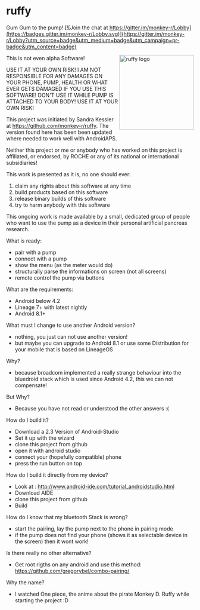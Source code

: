 # ruffy
Gum Gum to the pump!
[![Join the chat at https://gitter.im/monkey-r/Lobby](https://badges.gitter.im/monkey-r/Lobby.svg)](https://gitter.im/monkey-r/Lobby?utm_source=badge&utm_medium=badge&utm_campaign=pr-badge&utm_content=badge)

<img src="https://cdn.rawgit.com/monkey-r/ruffy/master/ruffy-logo.svg" align="right" width="200" alt="ruffy logo">
This is not even alpha Software!

USE IT AT YOUR OWN RISK!
I AM NOT RESPONSIBLE FOR ANY DAMAGES ON YOUR PHONE, PUMP, HEALTH OR WHAT EVER GETS DAMAGED IF YOU USE THIS SOFTWARE!
DON'T USE IT WHILE PUMP IS ATTACHED TO YOUR BODY!
USE IT AT YOUR OWN RISK!

This project was initiated by Sandra Kessler at https://github.com/monkey-r/ruffy.
The version found here has been been updated where needed to work well with AndroidAPS.

Neither this project or me or anybody who has worked on this project is affiliated, or endorsed, by ROCHE or any of its national or international subsidiaries!

This work is presented as it is, no one should ever:

1. claim any rights about this software at any time
1. build products based on this software
1. release binary builds of this software
1. try to harm anybody with this software
    
This ongoing work is made available by a small, dedicated group of people who want to use the pump as a device in their personal artificial pancreas research.

What is ready:

* pair with a pump
* connect with a pump
* show the menu (as the meter would do)
* structurally parse the informations on screen (not all screens)
* remote control the pump via buttons

What are the requirements:

* Android below 4.2
* Lineage 7+ with latest nightly
* Android 8.1+

What must I change to use another Android version?

* nothing, you just can not use another version!
* but maybe you can upgrade to Android 8.1 or use some Distribution for your mobile that is based on LineageOS 

Why?

* because broadcom implemented a really strange behaviour into the bluedroid stack which is used since Android 4.2, this we can not compensate!

But Why?

* Because you have not read or understood the other answers :(  

How do I build it?

* Download a 2.3 Version of Android-Studio
* Set it up with the wizard
* clone this project from github
* open it with android studio
* connect your (hopefully compatible) phone
* press the run button on top 

How do I build it directly from my device?

* Look at : http://www.android-ide.com/tutorial_androidstudio.html
* Download AIDE
* clone this project from github
* Build

How do I know that my bluetooth Stack is wrong?

* start the pairing, lay the pump next to the phone in pairing mode
* if the pump does not find your phone (shows it as selectable device in the screen) then it wont work!

Is there really no other alternative?
* Get root rigths on any android and use this method: https://github.com/gregorybel/combo-pairing/

Why the name?

* I watched One piece, the anime about the pirate Monkey D. Ruffy while starting the project :D  
